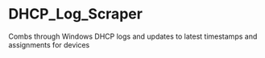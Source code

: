 # DHCP_Log_Scraper
Combs through Windows DHCP logs and updates to latest timestamps and assignments for devices
